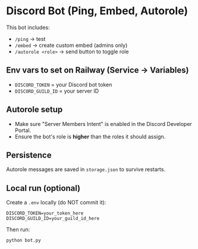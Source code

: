 # Discord Bot (Ping, Embed, Autorole)

This bot includes:
- `/ping` → test
- `/embed` → create custom embed (admins only)
- `/autorole <role>` → send button to toggle role

## Env vars to set on Railway (Service → Variables)
- `DISCORD_TOKEN` = your Discord bot token
- `DISCORD_GUILD_ID` = your server ID

## Autorole setup
- Make sure "Server Members Intent" is enabled in the Discord Developer Portal.
- Ensure the bot's role is **higher** than the roles it should assign.

## Persistence
Autorole messages are saved in `storage.json` to survive restarts.

## Local run (optional)
Create a `.env` locally (do NOT commit it):
```
DISCORD_TOKEN=your_token_here
DISCORD_GUILD_ID=your_guild_id_here
```
Then run:
```
python bot.py
```
